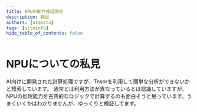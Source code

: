 ```yaml
---
title: NPUの動作検証開始
description: 検証
authors: [atomita]
tags: [siteinfo]
hide_table_of_contents: false
---
```


# NPUについての私見

AI向けに開発された計算処理ですが、Tnsorを利用して簡単な分析ができないかと模索しています。
通常とは利用方法が異なっているとは認識していますが、NPUの処理能力を古典的なロジックで計算するのも面白そうと思っています。うまくいくかはわかりませんが、ゆっくりと検証してます。
